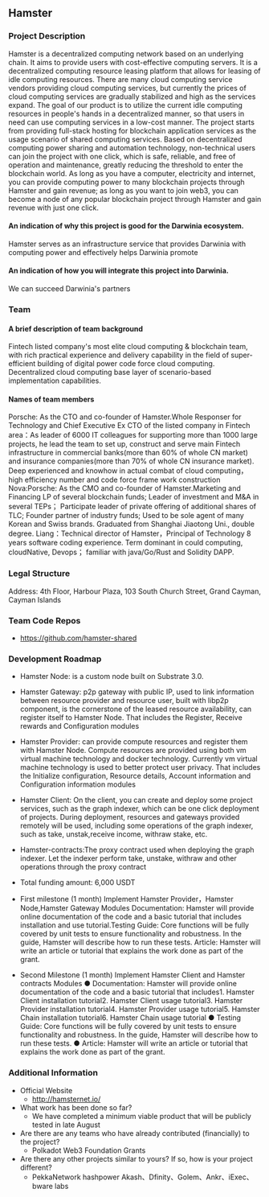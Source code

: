 ## Hamster

### Project Description
Hamster is a decentralized computing network based on an underlying chain. It aims to provide users with cost-effective computing servers. It is a decentralized computing resource leasing platform that allows for leasing of idle computing resources. There are many cloud computing service vendors providing cloud computing services, but currently the prices of cloud computing services are gradually stabilized and high as the services expand. The goal of our product is to utilize the current idle computing resources in people's hands in a decentralized manner, so that users in need can use computing services in a low-cost manner. The project starts from providing full-stack hosting for blockchain application services as the usage scenario of shared computing services. Based on decentralized computing power sharing and automation technology, non-technical users can join the project with one click, which is safe, reliable, and free of operation and maintenance, greatly reducing the threshold to enter the blockchain world. As long as you have a computer, electricity and internet, you can provide computing power to many blockchain projects through Hamster and gain revenue; as long as you want to join web3, you can become a node of any popular blockchain project through Hamster and gain revenue with just one click.
#### An indication of why this project is good for the Darwinia ecosystem.
Hamster serves as an infrastructure service that provides Darwinia with computing power and effectively helps Darwinia promote
#### An indication of how you will integrate this project into Darwinia.
We can succeed Darwinia's partners


### Team

#### A brief description of team background
Fintech listed company's most elite cloud computing & blockchain team, with rich practical experience and delivery capability in the field of super-efficient building of digital power code force cloud computing. Decentralized cloud computing base layer of scenario-based implementation capabilities.
#### Names of team members
Porsche: As the CTO and co-founder of Hamster.Whole Responser for Technology and Chief Executive Ex CTO of the listed company in Fintech area：As leader of 6000 IT colleagues for supporting more than 1000 large projects, he lead the team to set up, construct and serve main Fintech infrastructure in commercial banks(more than 60% of whole CN market) and insurance companies(more than 70% of whole CN insurance market). Deep experienced and knowhow in actual combat of cloud computing，high efficiency number and code force frame work construction
Nova:Porsche: As the CMO and co-founder of Hamster.Marketing and Financing LP of several blockchain funds; Leader of investment and M&A in several TEPs； Participate leader of private offering of additional shares of TLC; Founder partner of industry funds; Used to be sole agent of many Korean and Swiss brands. Graduated from Shanghai Jiaotong Uni., double degree.
Liang：Technical director of Hamster，Principal of Technology 8 years software coding experience. Term dominant in could computing, cloudNative, Devops； familiar with java/Go/Rust and Solidity DAPP.


### Legal Structure

Address: 4th Floor, Harbour Plaza, 103 South Church Street, Grand Cayman, Cayman Islands

### Team Code Repos

- https://github.com/hamster-shared

### Development Roadmap
- Hamster Node: is a custom node built on Substrate 3.0.
- Hamster Gateway: p2p gateway with public IP, used to link information between resource provider and resource user, built with libp2p component, is the cornerstone of the leased resource availability, can register itself to Hamster Node. That includes the Register, Receive rewards and Configuration modules
- Hamster Provider: can provide compute resources and register them with Hamster Node. Compute resources are provided using both vm virtual machine technology and docker technology. Currently vm virtual machine technology is used to better protect user privacy. That includes the Initialize configuration, Resource details, Account information and Configuration information modules
- Hamster Client: On the client, you can create and deploy some project services, such as the graph indexer, which can be one click deployment of projects. During deployment, resources and gateways provided remotely will be used, including some operations of the graph indexer, such as take, unstak,receive income, withraw stake, etc.
- Hamster-contracts:The proxy contract used when deploying the graph indexer. Let the indexer perform take, unstake, withraw and other operations through the proxy contract

- Total funding amount: 6,000 USDT
- First milestone (1 month)
    Implement Hamster Provider，Hamster Node,Hamster Gateway Modules
    Documentation: Hamster will provide online documentation of the code and a basic tutorial that includes installation and use tutorial.Testing Guide: Core functions will be fully covered by unit tests to ensure functionality and robustness. In the guide, Hamster will describe how to run these tests.
    Article: Hamster will write an article or tutorial that explains the work done as part of the grant.
- Second Milestone (1 month)
  Implement Hamster Client and Hamster contracts Modules
  ●	Documentation: Hamster will provide online documentation of the code and a basic tutorial that includes1. Hamster Client installation tutorial2. Hamster Client usage tutorial3. Hamster Provider installation tutorial4. Hamster Provider usage tutorial5. Hamster Chain installation tutorial6. Hamster Chain usage tutorial
  ●	Testing Guide: Core functions will be fully covered by unit tests to ensure functionality and robustness. In the guide, Hamster will describe how to run these tests.
  ●	Article: Hamster will write an article or tutorial that explains the work done as part of the grant.

### Additional Information
- Official Website
  - http://hamsternet.io/
- What work has been done so far? 
  - We have completed a minimum viable product that will be publicly tested in late August
- Are there are any teams who have already contributed (financially) to the project?
  -  Polkadot Web3 Foundation Grants
- Are there any other projects similar to yours? If so, how is your project different?
  - PekkaNetwork hashpower Akash、Dfinity、Golem、Ankr、iExec、bware labs